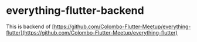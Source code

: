 ﻿# everything-flutter-backend
This is backend of [https://github.com/Colombo-Flutter-Meetup/everything-flutter](https://github.com/Colombo-Flutter-Meetup/everything-flutter)
